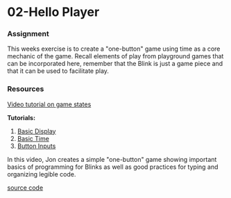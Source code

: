 # 02-Hello Player

### Assignment
This weeks exercise is to create a "one-button" game using time as a core mechanic of the game. Recall elements of play from playground games that can be incorporated here, remember that the Blink is just a game piece and that it can be used to facilitate play.

### Resources
[Video tutorial on game states](https://youtu.be/bjGOGW66zGE)

__Tutorials:__
1. [Basic Display](https://forum.move38.com/t/basic-display-tutorial/290)
2. [Basic Time](https://forum.move38.com/t/basic-time-functions/303)
3. [Button Inputs](https://forum.move38.com/t/button-inputs-tutorial/288)

In this video, Jon creates a simple "one-button" game showing important basics of programming for Blinks as well as good practices for typing and organizing legible code.

[source code](../../Resources/Time/02-GameStates/02-GameStates.ino)
